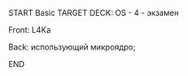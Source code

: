 
START
Basic
TARGET DECK: OS - 4 - экзамен

Front: L4Ka  

Back: использующий микроядро;
<!--ID: 1663427618476-->
END 